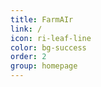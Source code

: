 ```yaml
---
title: FarmAIr
link: /
icon: ri-leaf-line
color: bg-success
order: 2
group: homepage
---
```

